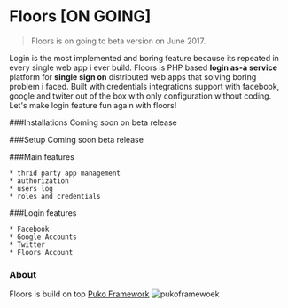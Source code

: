 # Floors [ON GOING]

> Floors is on going to beta version on June 2017.

Login is the most implemented and boring feature because its repeated in every single web app i ever build.
Floors is PHP based **login as-a service** platform for **single sign on** distributed web apps that solving boring problem i faced.
Built with credentials integrations support with facebook, google and twiter out of the box with only configuration without coding.
Let's make login feature fun again with floors!

###Installations
Coming soon on beta release

###Setup
Coming soon beta release

###Main features
```
* thrid party app management
* authorization
* users log
* roles and credentials
```

###Login features
```
* Facebook
* Google Accounts
* Twitter
* Floors Account
```

### About
Floors is build on top [Puko Framework](https://github.com/Velliz/pukoframework) ![pukoframewoek](https://github.com/Velliz/pukodocs/blob/gh-pages/icon/material/puko-material-50.png)